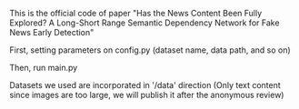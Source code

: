 This is the official code of paper "Has the News Content Been Fully Explored? A Long-Short Range Semantic Dependency Network for Fake News Early Detection"

First, setting parameters on config.py (dataset name, data path, and so on)

Then, run main.py

Datasets we used are incorporated in '/data' direction (Only text content since images are too large, we will publish it after the anonymous review)

